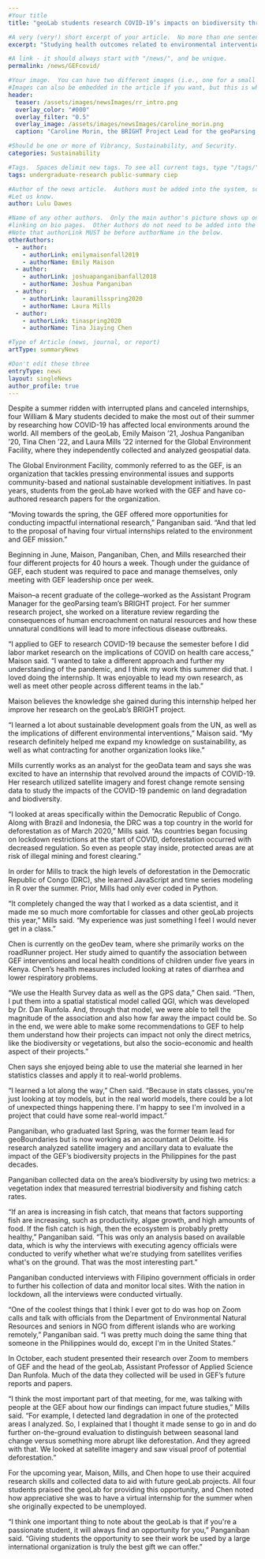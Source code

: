 ```yaml
---
#Your title
title: "geoLab students research COVID-19’s impacts on biodiversity through internships with the Global Environment Facility"

#A very (very!) short excerpt of your article.  No more than one sentence, optimally less than 10 words.
excerpt: "Studying health outcomes related to environmental interventions."

#A link - it should always start with "/news/", and be unique.
permalink: /news/GEFcovid/

#Your image.  You can have two different images (i.e., one for a small teaser and one large header), or just one.
#Images can also be embedded in the article if you want, but this is what comes up on searches and on the site.
header:
  teaser: /assets/images/newsImages/rr_intro.png
  overlay_color: "#000"
  overlay_filter: "0.5"
  overlay_image: /assets/images/newsImages/caroline_morin.png
  caption: "Caroline Morin, the BRIGHT Project Lead for the geoParsing team of geoLab, explored topics on Chinese development financing in Laos as one of William & Mary's 2019 Freeman Intern Fellows."

#Should be one or more of Vibrancy, Sustainability, and Security.
categories: Sustainability

#Tags.  Spaces delimit new tags. To see all current tags, type "/tags/" on the live website URL.
tags: undergraduate-research public-summary ciep

#Author of the news article.  Authors must be added into the system, so if this is your first article
#Let us know.
author: Lulu Dawes

#Name of any other authors.  Only the main author's picture shows up on the article, but this allows for
#linking on bio pages.  Other Authors do not need to be added into the system, as long as they have student pages.
#Note that authorLink MUST be before authorName in the below.
otherAuthors: 
  - author: 
    - authorLink: emilymaisonfall2019
    - authorName: Emily Maison
  - author: 
    - authorLink: joshuapanganibanfall2018
    - authorName: Joshua Panganiban
  - author:
    - authorLink: lauramillsspring2020
    - authorName: Laura Mills
  - author:
    - authorLink: tinaspring2020
    - authorName: Tina Jiaying Chen

#Type of Article (news, journal, or report)
artType: summaryNews

#Don't edit these three
entryType: news
layout: singleNews
author_profile: true
---
```

Despite a summer ridden with interrupted plans and canceled internships, four William & Mary students decided to make the most out of their summer by researching how COVID-19 has affected local environments around the world. All members of the geoLab, Emily Maison ’21, Joshua Panganiban ’20, Tina Chen ’22, and Laura Mills ’22 interned for the Global Environment Facility, where they independently collected and analyzed geospatial data.

The Global Environment Facility, commonly referred to as the GEF, is an organization that tackles pressing environmental issues and supports community-based and national sustainable development initiatives. In past years, students from the geoLab have worked with the GEF and have co-authored research papers for the organization.

“Moving towards the spring, the GEF offered more opportunities for conducting impactful international research,” Panganiban said. “And that led to the proposal of having four virtual internships related to the environment and GEF mission.”

Beginning in June, Maison, Panganiban, Chen, and Mills researched their four different projects for 40 hours a week. Though under the guidance of GEF, each student was required to pace and manage themselves, only meeting with GEF leadership once per week.

Maison–a recent graduate of the college–worked as the Assistant Program Manager for the geoParsing team’s BRIGHT project. For her summer research project, she worked on a literature review regarding the consequences of human encroachment on natural resources and how these unnatural conditions will lead to more infectious disease outbreaks.

“I applied to GEF to research COVID-19 because the semester before I did labor market research on the implications of COVID on health care access,” Maison said. “I wanted to take a different approach and further my understanding of the pandemic, and I think my work this summer did that. I loved doing the internship. It was enjoyable to lead my own research, as well as meet other people across different teams in the lab.”

Maison believes the knowledge she gained during this internship helped her improve her research on the geoLab’s BRIGHT project.

“I learned a lot about sustainable development goals from the UN, as well as the implications of different environmental interventions,” Maison said. “My research definitely helped me expand my knowledge on sustainability, as well as what contracting for another organization looks like.”

Mills currently works as an analyst for the geoData team and says she was excited to have an internship that revolved around the impacts of COVID-19. Her research utilized satellite imagery and forest change remote sensing data to study the impacts of the COVID-19 pandemic on land degradation and biodiversity.

“I looked at areas specifically within the Democratic Republic of Congo. Along with Brazil and Indonesia, the DRC was a top country in the world for deforestation as of March 2020,” Mills said. “As countries began focusing on lockdown restrictions at the start of COVID, deforestation occurred with decreased regulation. So even as people stay inside, protected areas are at risk of illegal mining and forest clearing.”

In order for Mills to track the high levels of deforestation in the Democratic Republic of Congo (DRC), she learned JavaScript and time series modeling in R over the summer. Prior, Mills had only ever coded in Python.

“It completely changed the way that I worked as a data scientist, and it made me so much more comfortable for classes and other geoLab projects this year,” Mills said. “My experience was just something I feel I would never get in a class.”

Chen is currently on the geoDev team, where she primarily works on the roadRunner project. Her study aimed to quantify the association between GEF interventions and local health conditions of children under five years in Kenya. Chen’s health measures included looking at rates of diarrhea and lower respiratory problems.

“We use the Health Survey data as well as the GPS data,” Chen said. “Then, I put them into a spatial statistical model called QGI, which was developed by Dr. Dan Runfola. And, through that model, we were able to tell the magnitude of the association and also how far away the impact could be. So in the end, we were able to make some recommendations to GEF to help them understand how their projects can impact not only the direct metrics, like the biodiversity or vegetations, but also the socio-economic and health aspect of their projects.”

Chen says she enjoyed being able to use the material she learned in her statistics classes and apply it to real-world problems.

“I learned a lot along the way,” Chen said. “Because in stats classes, you're just looking at toy models, but in the real world models, there could be a lot of unexpected things happening there. I'm happy to see I'm involved in a project that could have some real-world impact.”

Panganiban, who graduated last Spring, was the former team lead for geoBoundaries but is now working as an accountant at Deloitte. His research analyzed satellite imagery and ancillary data to evaluate the impact of the GEF’s biodiversity projects in the Philippines for the past decades.

Panganiban collected data on the area’s biodiversity by using two metrics: a vegetation index that measured terrestrial biodiversity and fishing catch rates.

“If an area is increasing in fish catch, that means that factors supporting fish are increasing, such as productivity, algae growth, and high amounts of food. If the fish catch is high, then the ecosystem is probably pretty healthy,” Panganiban said. “This was only an analysis based on available data, which is why the interviews with executing agency officials were conducted to verify whether what we're studying from satellites verifies what's on the ground. That was the most interesting part.”

Panganiban conducted interviews with Filipino government officials in order to further his collection of data and monitor local sites. With the nation in lockdown, all the interviews were conducted virtually.

“One of the coolest things that I think I ever got to do was hop on Zoom calls and talk with officials from the Department of Environmental Natural Resources and seniors in NGO from different islands who are working remotely,” Panganiban said. “I was pretty much doing the same thing that someone in the Philippines would do, except I'm in the United States.”

In October, each student presented their research over Zoom to members of GEF and the head of the geoLab, Assistant Professor of Applied Science Dan Runfola. Much of the data they collected will be used in GEF’s future reports and papers.

“I think the most important part of that meeting, for me, was talking with people at the GEF about how our findings can impact future studies,” Mills said. “For example, I detected land degradation in one of the protected areas I analyzed. So, I explained that I thought it made sense to go in and do further on-the-ground evaluation to distinguish between seasonal land change versus something more abrupt like deforestation. And they agreed with that. We looked at satellite imagery and saw visual proof of potential deforestation.”

For the upcoming year, Maison, Mills, and Chen hope to use their acquired research skills and collected data to aid with future geoLab projects. All four students praised the geoLab for providing this opportunity, and Chen noted how appreciative she was to have a virtual internship for the summer when she originally expected to be unemployed.

“I think one important thing to note about the geoLab is that if you're a passionate student, it will always find an opportunity for you,” Panganiban said. “Giving students the opportunity to see their work be used by a large international organization is truly the best gift we can offer.”
